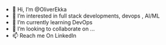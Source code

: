 - 👋 Hi, I’m @OliverEkka
- 👀 I’m interested in full stack developments, devops , AI/ML
- 🌱 I’m currently learning DevOps
- 💞️ I’m looking to collaborate on ...
- 📫 Reach me On LinkedIn

<!---
OliverEkka/OliverEkka is a ✨ special ✨ repository because its `README.md` (this file) appears on your GitHub profile.
You can click the Preview link to take a look at your changes.
--->
